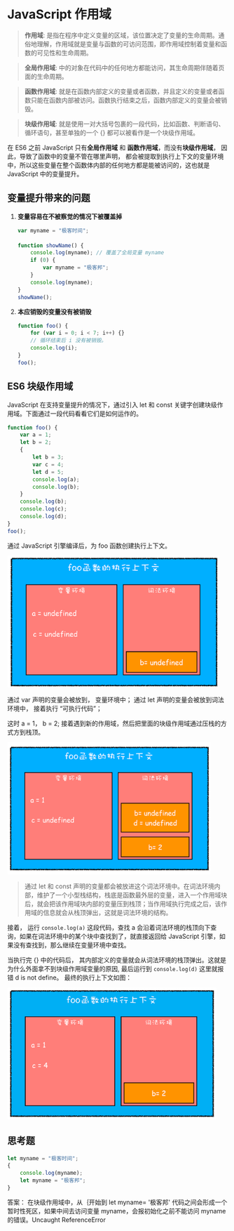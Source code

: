 # JavaScript 作用域

> **作用域**: 是指在程序中定义变量的区域，该位置决定了变量的生命周期。通俗地理解，作用域就是变量与函数的可访问范围，即作用域控制着变量和函数的可见性和生命周期。

> **全局作用域**: 中的对象在代码中的任何地方都能访问，其生命周期伴随着页面的生命周期。

> **函数作用域**: 就是在函数内部定义的变量或者函数，并且定义的变量或者函数只能在函数内部被访问。函数执行结束之后，函数内部定义的变量会被销毁。

> **块级作用域**: 就是使用一对大括号包裹的一段代码，比如函数、判断语句、循环语句，甚至单独的一个 {} 都可以被看作是一个块级作用域。

在 ES6 之前 JavaScript 只有**全局作用域** 和 **函数作用域**，而没有**块级作用域**， 因此，导致了函数中的变量不管在哪里声明， 都会被提取到执行上下文的变量环境中，所以这些变量在整个函数体内部的任何地方都是能被访问的，这也就是 JavaScript 中的变量提升。

## 变量提升带来的问题

1.  **变量容易在不被察觉的情况下被覆盖掉**

    ```js
    var myname = "极客时间";

    function showName() {
    	console.log(myname); // 覆盖了全局变量 myname
    	if (0) {
    		var myname = "极客邦";
    	}
    	console.log(myname);
    }
    showName();
    ```

2.  **本应销毁的变量没有被销毁**

    ```js
    function foo() {
    	for (var i = 0; i < 7; i++) {}
    	// 循环结束后 i 没有被销毁。
    	console.log(i);
    }
    foo();
    ```

## ES6 块级作用域

JavaScript 在支持变量提升的情况下，通过引入 let 和 const 关键字创建块级作用域。下面通过一段代码看看它们是如何运作的。

```js
function foo() {
	var a = 1;
	let b = 2;
	{
		let b = 3;
		var c = 4;
		let d = 5;
		console.log(a);
		console.log(b);
	}
	console.log(b);
	console.log(c);
	console.log(d);
}
foo();
```

通过 JavaScript 引擎编译后，为 foo 函数创建执行上下文。

<img src="./img/7foostack.png" style="height: 300px" />

通过 var 声明的变量会被放到， 变量环境中； 通过 let 声明的变量会被放到词法环境中， 接着执行 “可执行代码”；

这时 a = 1， b = 2; 接着遇到新的作用域，然后把里面的块级作用域通过压栈的方式方到栈顶。

<img src="./img/7foostack2.png" style="height: 300px" />

> 通过 let 和 const 声明的变量都会被放进这个词法环境中。在词法环境内部，维护了一个小型栈结构，栈底是函数最外层的变量，进入一个作用域块后，就会把该作用域块内部的变量压到栈顶；当作用域执行完成之后，该作用域的信息就会从栈顶弹出，这就是词法环境的结构。

接着， 运行 `console.log(a)` 这段代码，查找 a 会沿着词法环境的栈顶向下查询，如果在词法环境中的某个块中查找到了，就直接返回给 JavaScript 引擎，如果没有查找到，那么继续在变量环境中查找。

当执行完 {} 中的代码后， 其内部定义的变量就会从词法环境的栈顶弹出。这就是为什么外面拿不到块级作用域变量的原因, 最后运行到 `console.log(d)` 这里就报错 d is not define。 最终的执行上下文如图：

<img src="./img/7foostack3.png" style="height: 300px" />

## 思考题

```js
let myname = "极客时间";
{
	console.log(myname);
	let myname = "极客邦";
}
```

答案：
在块级作用域中，从｛开始到 let myname= '极客邦' 代码之间会形成一个暂时性死区，如果中间去访问变量 myname，会报初始化之前不能访问 myname 的错误。Uncaught ReferenceError
